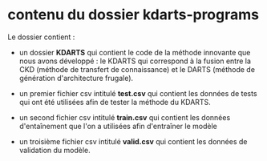 # contenu du dossier kdarts-programs

Le dossier contient :

- un dossier <b>KDARTS</b> qui contient le code de la méthode innovante que nous avons développé : le KDARTS qui correspond à la fusion entre la CKD (méthode de transfert de connaissance) et le DARTS (méthode de génération d'architecture frugale).

- un premier fichier csv intitulé <b>test.csv</b> qui contient les données de tests qui ont été utilisées afin de tester la méthode du KDARTS.

- un second fichier csv intitulé <b>train.csv</b> qui contient les données d'entaînement que l'on a utilisées afin d'entraîner le modèle

- un troisième fichier csv intitulé <b>valid.csv</b> qui contient les données de validation du modèle.
